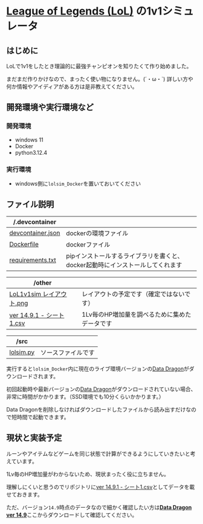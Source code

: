 # [League of Legends (LoL)](https://www.leagueoflegends.com/ja-jp/) の1v1シミュレータ
## はじめに
LoLで1v1をしたとき理論的に最強チャンピオンを知りたくて作り始めました。

まだまだ作りかけなので、まったく使い物になりません。(´・ω・`)
詳しい方や何か情報やアイディアがある方は是非教えてください。

## 開発環境や実行環境など
### 開発環境
* windows 11
* Docker
* python3.12.4

### 実行環境
* windows側に`lolsim_Docker`を置いておいてください

## ファイル説明
 | /.devcontainer      |                          |
 |---------------------|--------------------------|
 | [devcontainer.json](/.devcontainer/devcontainer.json) | dockerの環境ファイル      |
 | [Dockerfile](/.devcontainer/Dockerfile)        | dockerファイル      |
 | [requirements.txt](/.devcontainer/requirements.txt)  | pipインストールするライブラリを書くと、docker起動時にインストールしてくれます      |


 | /other      |                          |
 |---------------------|--------------------------|
 | [LoL1v1sim レイアウト.png](/other/LoL1v1sim%20レイアウト.png) | レイアウトの予定です（確定ではないです）      |
 | [ver 14.9.1 - シート1.csv](/other/ver%2014.9.1%20-%20シート1.csv)        | 1Lv毎のHP増加量を調べるために集めたデータです      |

 | /src         |                      |
 |--------------|----------------------|
 | [lolsim.py](/src/lolsim.py)  | ソースファイルです     |      


実行すると`lolsim_Docker`内に現在のライブ環境バージョンの[Data Dragon](https://developer.riotgames.com/docs/lol)がダウンロードされます。

初回起動時や最新バージョンの[Data Dragon](https://developer.riotgames.com/docs/lol)がダウンロードされていない場合、非常に時間がかかります。（SSD環境でも10分くらいかかります。）

Data Dragonを削除しなければダウンロードしたファイルから読み出すだけなので短時間で起動できます。

## 現状と実装予定
ルーンやアイテムなどゲームを同じ状態で計算ができるようにしていきたいと考えています。

1Lv毎のHP増加量がわからないため、現状まったく役に立ちません。

理解しにくいと思うのでリポジトリに[ver 14.9.1 - シート1.csv](/other/ver%2014.9.1%20-%20シート1.csv)としてデータを載せておきます。

ただ、バージョン`14.9`時点のデータなので細かく確認したい方は[__Data Dragon ver 14.9__](https://ddragon.leagueoflegends.com/cdn/dragontail-14.12.1.tgz)ここからダウンロードして確認してください。
